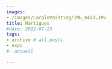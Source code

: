 ```yaml
---
images:
- /images/CarolePainting/IMG_0433.JPG
title: Martigues
#date: 2022-07-23
tags:
- archive # all posts
- expo
#- accueil

---
```



